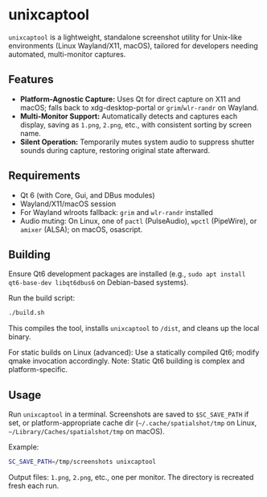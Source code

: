 # unixcaptool

`unixcaptool` is a lightweight, standalone screenshot utility for Unix-like environments (Linux Wayland/X11, macOS), tailored for developers needing automated, multi-monitor captures.

## Features

- **Platform-Agnostic Capture:** Uses Qt for direct capture on X11 and macOS; falls back to xdg-desktop-portal or `grim`/`wlr-randr` on Wayland.
- **Multi-Monitor Support:** Automatically detects and captures each display, saving as `1.png`, `2.png`, etc., with consistent sorting by screen name.
- **Silent Operation:** Temporarily mutes system audio to suppress shutter sounds during capture, restoring original state afterward.

## Requirements

- Qt 6 (with Core, Gui, and DBus modules)
- Wayland/X11/macOS session
- For Wayland wlroots fallback: `grim` and `wlr-randr` installed
- Audio muting: On Linux, one of `pactl` (PulseAudio), `wpctl` (PipeWire), or `amixer` (ALSA); on macOS, osascript.

## Building

Ensure Qt6 development packages are installed (e.g., `sudo apt install qt6-base-dev libqt6dbus6` on Debian-based systems).

Run the build script:

```bash
./build.sh
```

This compiles the tool, installs `unixcaptool` to `/dist`, and cleans up the local binary.

For static builds on Linux (advanced): Use a statically compiled Qt6; modify qmake invocation accordingly. Note: Static Qt6 building is complex and platform-specific.

## Usage

Run `unixcaptool` in a terminal. Screenshots are saved to `$SC_SAVE_PATH` if set, or platform-appropriate cache dir (`~/.cache/spatialshot/tmp` on Linux, `~/Library/Caches/spatialshot/tmp` on macOS).

Example:
```bash
SC_SAVE_PATH=/tmp/screenshots unixcaptool
```

Output files: `1.png`, `2.png`, etc., one per monitor. The directory is recreated fresh each run.
